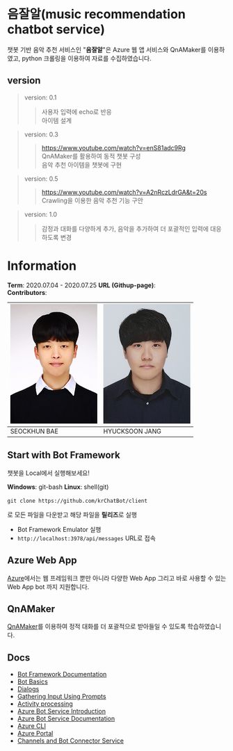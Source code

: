 ﻿# 음잘알(music recommendation chatbot service)

챗봇 기반 음악 추천 서비스인 "**음잘알**"은 Azure 웹 앱 서비스와 QnAMaker를 이용하였고, python 크롤링을 이용하여 자료를 수집하였습니다.

## version
> version: 0.1  
>> 사용자 입력에 echo로 반응  
>> 아이템 설계  

> version: 0.3  
>> https://www.youtube.com/watch?v=enS81adc9Rg  
>> QnAMaker를 활용하여 동적 챗봇 구성  
>> 음악 추천 아이템을 챗봇에 구현  

> version: 0.5  
>> https://www.youtube.com/watch?v=A2nRczLdrGA&t=20s  
>> Crawling을 이용한 음악 추천 기능 구안  

> version: 1.0
>> 
>> 감정과 대화를 다양하게 추가, 음악을 추가하여 더 포괄적인 입력에 대응하도록 변경

# Information
**Term**: 2020.07.04 - 2020.07.25
**URL (Githup-page)**:  
**Contributors**:

|![sh](./contributor/sh.jpg)|![hs](./contributor/hs.jpg)|
|---|----|
| SEOCKHUN BAE | HYUCKSOON JANG |


## Start with Bot Framework

챗봇을 Local에서 실행해보세요!

**Windows**: git-bash
**Linux**: shell(git)

` git clone https://github.com/krChatBot/client `

로 모든 파일을 다운받고 해당 파일을 **릴리즈**로 실행

- Bot Framework Emulator 실행
- `http://localhost:3978/api/messages` URL로 접속

## Azure Web App

[Azure]([https://azure.microsoft.com/ko-kr/](https://azure.microsoft.com/ko-kr/))에서는 웹 프레임워크 뿐만 아니라 다양한 Web App 그리고 바로 사용할 수 있는 Web App bot 까지 지원합니다. 

## QnAMaker

[QnAMaker]([https://www.qnamaker.ai/](https://www.qnamaker.ai/))를 이용하여 정적 대화를 더 포괄적으로 받아들일 수 있도록 학습하였습니다. 

## Docs

- [Bot Framework Documentation](https://docs.botframework.com)
- [Bot Basics](https://docs.microsoft.com/azure/bot-service/bot-builder-basics?view=azure-bot-service-4.0)
- [Dialogs](https://docs.microsoft.com/azure/bot-service/bot-builder-concept-dialog?view=azure-bot-service-4.0)
- [Gathering Input Using Prompts](https://docs.microsoft.com/azure/bot-service/bot-builder-prompts?view=azure-bot-service-4.0&tabs=csharp)
- [Activity processing](https://docs.microsoft.com/en-us/azure/bot-service/bot-builder-concept-activity-processing?view=azure-bot-service-4.0)
- [Azure Bot Service Introduction](https://docs.microsoft.com/azure/bot-service/bot-service-overview-introduction?view=azure-bot-service-4.0)
- [Azure Bot Service Documentation](https://docs.microsoft.com/azure/bot-service/?view=azure-bot-service-4.0)
- [Azure CLI](https://docs.microsoft.com/cli/azure/?view=azure-cli-latest)
- [Azure Portal](https://portal.azure.com)
- [Channels and Bot Connector Service](https://docs.microsoft.com/azure/bot-service/bot-concepts?view=azure-bot-service-4.0)
